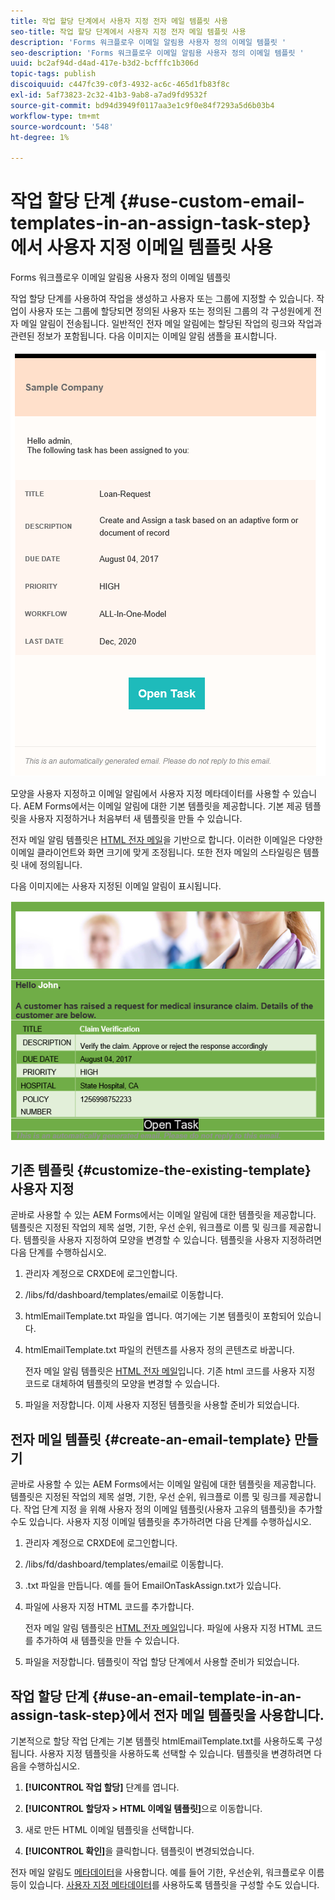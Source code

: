 ```yaml
---
title: 작업 할당 단계에서 사용자 지정 전자 메일 템플릿 사용
seo-title: 작업 할당 단계에서 사용자 지정 전자 메일 템플릿 사용
description: 'Forms 워크플로우 이메일 알림용 사용자 정의 이메일 템플릿 '
seo-description: 'Forms 워크플로우 이메일 알림용 사용자 정의 이메일 템플릿 '
uuid: bc2af94d-d4ad-417e-b3d2-bcfffc1b306d
topic-tags: publish
discoiquuid: c447fc39-c0f3-4932-ac6c-465d1fb83f8c
exl-id: 5af73823-2c32-41b3-9ab8-a7ad9fd9532f
source-git-commit: bd94d3949f0117aa3e1c9f0e84f7293a5d6b03b4
workflow-type: tm+mt
source-wordcount: '548'
ht-degree: 1%

---
```


# 작업 할당 단계 {#use-custom-email-templates-in-an-assign-task-step}에서 사용자 지정 이메일 템플릿 사용

Forms 워크플로우 이메일 알림용 사용자 정의 이메일 템플릿

작업 할당 단계를 사용하여 작업을 생성하고 사용자 또는 그룹에 지정할 수 있습니다. 작업이 사용자 또는 그룹에 할당되면 정의된 사용자 또는 정의된 그룹의 각 구성원에게 전자 메일 알림이 전송됩니다. 일반적인 전자 메일 알림에는 할당된 작업의 링크와 작업과 관련된 정보가 포함됩니다. 다음 이미지는 이메일 알림 샘플을 표시합니다.

![기본 제공 템플릿으로 이메일 알림](do-not-localize/default-email-template.png)

모양을 사용자 지정하고 이메일 알림에서 사용자 지정 메타데이터를 사용할 수 있습니다. AEM Forms에서는 이메일 알림에 대한 기본 템플릿을 제공합니다. 기본 제공 템플릿을 사용자 지정하거나 처음부터 새 템플릿을 만들 수 있습니다.

전자 메일 알림 템플릿은 [HTML 전자 메일](https://en.wikipedia.org/wiki/HTML_email)을 기반으로 합니다. 이러한 이메일은 다양한 이메일 클라이언트와 화면 크기에 맞게 조정됩니다. 또한 전자 메일의 스타일링은 템플릿 내에 정의됩니다.

다음 이미지에는 사용자 지정된 이메일 알림이 표시됩니다.

![사용자 지정 템플릿을 사용한 이메일 알림](do-not-localize/customized-email.png)

## 기존 템플릿 {#customize-the-existing-template} 사용자 지정

곧바로 사용할 수 있는 AEM Forms에서는 이메일 알림에 대한 템플릿을 제공합니다. 템플릿은 지정된 작업의 제목 설명, 기한, 우선 순위, 워크플로 이름 및 링크를 제공합니다. 템플릿을 사용자 지정하여 모양을 변경할 수 있습니다. 템플릿을 사용자 지정하려면 다음 단계를 수행하십시오.

1. 관리자 계정으로 CRXDE에 로그인합니다.

1. /libs/fd/dashboard/templates/email로 이동합니다.

1. htmlEmailTemplate.txt 파일을 엽니다. 여기에는 기본 템플릿이 포함되어 있습니다.

1. htmlEmailTemplate.txt 파일의 컨텐츠를 사용자 정의 콘텐츠로 바꿉니다.

   전자 메일 알림 템플릿은 [HTML 전자 메일](https://en.wikipedia.org/wiki/HTML_email)입니다. 기존 html 코드를 사용자 지정 코드로 대체하여 템플릿의 모양을 변경할 수 있습니다.

1. 파일을 저장합니다. 이제 사용자 지정된 템플릿을 사용할 준비가 되었습니다.

## 전자 메일 템플릿 {#create-an-email-template} 만들기

곧바로 사용할 수 있는 AEM Forms에서는 이메일 알림에 대한 템플릿을 제공합니다. 템플릿은 지정된 작업의 제목 설명, 기한, 우선 순위, 워크플로 이름 및 링크를 제공합니다. 작업 단계 지정 을 위해 사용자 정의 이메일 템플릿(사용자 고유의 템플릿)을 추가할 수도 있습니다. 사용자 지정 이메일 템플릿을 추가하려면 다음 단계를 수행하십시오.

1. 관리자 계정으로 CRXDE에 로그인합니다.

1. /libs/fd/dashboard/templates/email로 이동합니다.

1. .txt 파일을 만듭니다. 예를 들어 EmailOnTaskAssign.txt가 있습니다.

1. 파일에 사용자 지정 HTML 코드를 추가합니다.

   전자 메일 알림 템플릿은 [HTML 전자 메일](https://en.wikipedia.org/wiki/HTML_email)입니다. 파일에 사용자 지정 HTML 코드를 추가하여 새 템플릿을 만들 수 있습니다.

1. 파일을 저장합니다. 템플릿이 작업 할당 단계에서 사용할 준비가 되었습니다.

## 작업 할당 단계 {#use-an-email-template-in-an-assign-task-step}에서 전자 메일 템플릿을 사용합니다.

기본적으로 할당 작업 단계는 기본 템플릿 htmlEmailTemplate.txt를 사용하도록 구성됩니다. 사용자 지정 템플릿을 사용하도록 선택할 수 있습니다. 템플릿을 변경하려면 다음을 수행하십시오.

1. **[!UICONTROL 작업 할당]** 단계를 엽니다.

1. **[!UICONTROL 할당자 > HTML 이메일 템플릿]**&#x200B;으로 이동합니다.

1. 새로 만든 HTML 이메일 템플릿을 선택합니다.

1. **[!UICONTROL 확인]**&#x200B;을 클릭합니다. 템플릿이 변경되었습니다.

전자 메일 알림도 [메타데이터](/help/forms/using/use-metadata-in-email-notifications.md)을 사용합니다. 예를 들어 기한, 우선순위, 워크플로우 이름 등이 있습니다. [사용자 지정 메타데이터](/help/forms/using/use-metadata-in-email-notifications.md#using-custom-metadata-in-an-email-notification)를 사용하도록 템플릿을 구성할 수도 있습니다.
